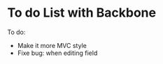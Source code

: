  To do List with Backbone
========

To do:

*	Make it more MVC style
*	Fixe bug: when editing field 

